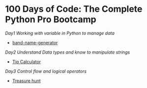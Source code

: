 # 100 Days of Code: The Complete Python Pro Bootcamp

*Day1 Working with variable in Python to manage data*
* [band-name-generator](https://github.com/haziqhazman33/100-days-of-code/blob/main/Day%201)

*Day2 Understand Data types and know to manipulate strings*
* [Tip Calculator](https://github.com/haziqhazman33/100-days-of-code/tree/main/Day%202)

*Day3 Control flow and logical operators*
* [Treasure hunt](https://github.com/haziqhazman33/100-days-of-code/tree/main/Day%203)
